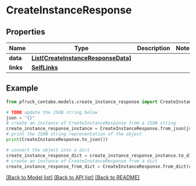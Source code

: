 # CreateInstanceResponse


## Properties

Name | Type | Description | Notes
------------ | ------------- | ------------- | -------------
**data** | [**List[CreateInstanceResponseData]**](CreateInstanceResponseData.md) |  | 
**links** | [**SelfLinks**](SelfLinks.md) |  | 

## Example

```python
from pfruck_contabo.models.create_instance_response import CreateInstanceResponse

# TODO update the JSON string below
json = "{}"
# create an instance of CreateInstanceResponse from a JSON string
create_instance_response_instance = CreateInstanceResponse.from_json(json)
# print the JSON string representation of the object
print(CreateInstanceResponse.to_json())

# convert the object into a dict
create_instance_response_dict = create_instance_response_instance.to_dict()
# create an instance of CreateInstanceResponse from a dict
create_instance_response_from_dict = CreateInstanceResponse.from_dict(create_instance_response_dict)
```
[[Back to Model list]](../README.md#documentation-for-models) [[Back to API list]](../README.md#documentation-for-api-endpoints) [[Back to README]](../README.md)


